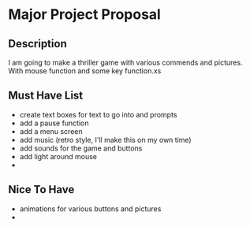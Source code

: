 # Major Project Proposal

## Description

I am going to make a thriller game with various commends and pictures. With mouse function and some key function.xs

## Must Have List

- create text boxes for text to go into and prompts
- add a pause function
- add a menu screen
- add music (retro style, I'll make this on my own time)
- add sounds for the game and buttons
- add light around mouse
- 

## Nice To Have

- animations for various buttons and pictures
- 